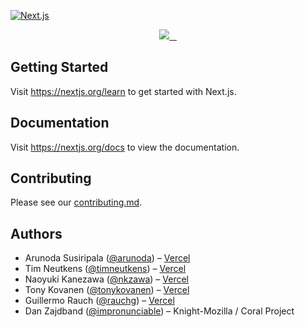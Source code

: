 [![Next.js](https://assets.vercel.com/image/upload/v1538361091/repositories/next-js/next-js.png)](https://nextjs.org)

<p align="center">
  <a aria-label="Vercel logo" href="https://github.com/zeit">
    <img src="https://img.shields.io/badge/MADE%20BY%20Vercel-000000.svg?style=for-the-badge&logo=ZEIT&labelColor=000000&logoWidth=20">
  </a>
  <a aria-label="NPM version" href="https://www.npmjs.com/package/next">
    <img alt="" src="https://img.shields.io/npm/v/next.svg?style=for-the-badge&labelColor=000000">
  </a>
  <a aria-label="License" href="https://github.com/zeit/next.js/blob/canary/license.md">
    <img alt="" src="https://img.shields.io/npm/l/next.svg?style=for-the-badge&labelColor=000000">
  </a>
  <a aria-label="Join the community on GitHub" href="https://github.com/zeit/next.js/discussions">
    <img alt="" src="https://img.shields.io/badge/Join%20the%20community-blueviolet.svg?style=for-the-badge&logo=Next.js&labelColor=000000&logoWidth=20">
  </a>
</p>

## Getting Started

Visit <a aria-label="next.js learn" href="https://nextjs.org/learn">https://nextjs.org/learn</a> to get started with Next.js.

## Documentation

Visit <a aria-label="next.js learn" href="https://nextjs.org/docs">https://nextjs.org/docs</a> to view the documentation.

## Contributing

Please see our [contributing.md](/contributing.md).

## Authors

- Arunoda Susiripala ([@arunoda](https://twitter.com/arunoda)) – [Vercel](https://vercel.com)
- Tim Neutkens ([@timneutkens](https://twitter.com/timneutkens)) – [Vercel](https://vercel.com)
- Naoyuki Kanezawa ([@nkzawa](https://twitter.com/nkzawa)) – [Vercel](https://vercel.com)
- Tony Kovanen ([@tonykovanen](https://twitter.com/tonykovanen)) – [Vercel](https://vercel.com)
- Guillermo Rauch ([@rauchg](https://twitter.com/rauchg)) – [Vercel](https://vercel.com)
- Dan Zajdband ([@impronunciable](https://twitter.com/impronunciable)) – Knight-Mozilla / Coral Project
